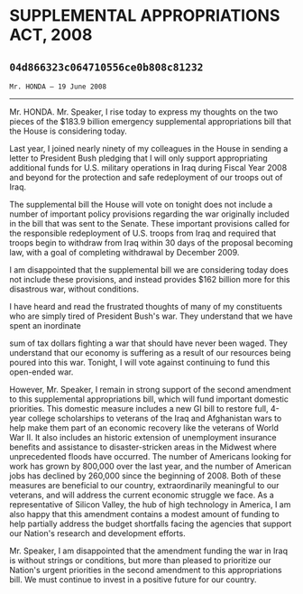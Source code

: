# SUPPLEMENTAL APPROPRIATIONS ACT, 2008
## `04d866323c064710556ce0b808c81232`
`Mr. HONDA — 19 June 2008`

---


Mr. HONDA. Mr. Speaker, I rise today to express my thoughts on the 
two pieces of the $183.9 billion emergency supplemental appropriations 
bill that the House is considering today.

Last year, I joined nearly ninety of my colleagues in the House in 
sending a letter to President Bush pledging that I will only support 
appropriating additional funds for U.S. military operations in Iraq 
during Fiscal Year 2008 and beyond for the protection and safe 
redeployment of our troops out of Iraq.

The supplemental bill the House will vote on tonight does not include 
a number of important policy provisions regarding the war originally 
included in the bill that was sent to the Senate. These important 
provisions called for the responsible redeployment of U.S. troops from 
Iraq and required that troops begin to withdraw from Iraq within 30 
days of the proposal becoming law, with a goal of completing withdrawal 
by December 2009.

I am disappointed that the supplemental bill we are considering today 
does not include these provisions, and instead provides $162 billion 
more for this disastrous war, without conditions.

I have heard and read the frustrated thoughts of many of my 
constituents who are simply tired of President Bush's war. They 
understand that we have spent an inordinate


sum of tax dollars fighting a war that should have never been waged. 
They understand that our economy is suffering as a result of our 
resources being poured into this war. Tonight, I will vote against 
continuing to fund this open-ended war.

However, Mr. Speaker, I remain in strong support of the second 
amendment to this supplemental appropriations bill, which will fund 
important domestic priorities. This domestic measure includes a new GI 
bill to restore full, 4-year college scholarships to veterans of the 
Iraq and Afghanistan wars to help make them part of an economic 
recovery like the veterans of World War II. It also includes an 
historic extension of unemployment insurance benefits and assistance to 
disaster-stricken areas in the Midwest where unprecedented floods have 
occurred. The number of Americans looking for work has grown by 800,000 
over the last year, and the number of American jobs has declined by 
260,000 since the beginning of 2008. Both of these measures are 
beneficial to our country, extraordinarily meaningful to our veterans, 
and will address the current economic struggle we face. As a 
representative of Silicon Valley, the hub of high technology in 
America, I am also happy that this amendment contains a modest amount 
of funding to help partially address the budget shortfalls facing the 
agencies that support our Nation's research and development efforts.

Mr. Speaker, I am disappointed that the amendment funding the war in 
Iraq is without strings or conditions, but more than pleased to 
prioritize our Nation's urgent priorities in the second amendment to 
this appropriations bill. We must continue to invest in a positive 
future for our country.
